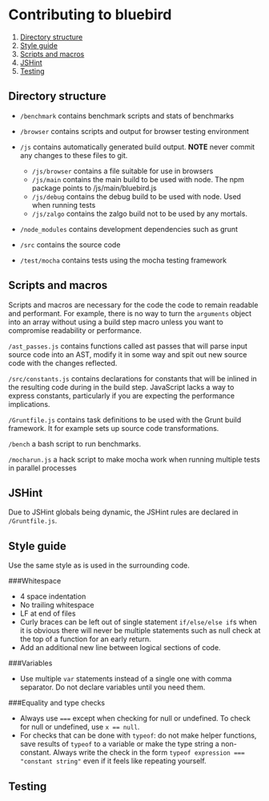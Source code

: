 # Contributing to bluebird

1. [Directory structure](#directory-structure)
2. [Style guide](#style-guide)
3. [Scripts and macros](#scripts-and-macros)
4. [JSHint](#jshint)
5. [Testing](#testing)

## Directory structure

- `/benchmark` contains benchmark scripts and stats of benchmarks

- `/browser` contains scripts and output for browser testing environment

- `/js` contains automatically generated build output. **NOTE** never commit any changes to these files to git.

    - `/js/browser` contains a file suitable for use in browsers
    - `/js/main` contains the main build to be used with node. The npm package points to /js/main/bluebird.js
    - `/js/debug` contains the debug build to be used with node. Used when running tests
    - `/js/zalgo` contains the zalgo build not to be used by any mortals.

- `/node_modules` contains development dependencies such as grunt

- `/src` contains the source code

- `/test/mocha` contains tests using the mocha testing framework

## Scripts and macros

Scripts and macros are necessary for the code the code to remain readable and performant. For example, there is no way to turn the `arguments` object into an array without using a build step macro unless you want to compromise readability or performance.

`/ast_passes.js` contains functions called ast passes that will parse input source code into an AST, modify it in some way and spit out new source code with the changes reflected.

`/src/constants.js` contains declarations for constants that will be inlined in the resulting code during in the build step. JavaScript lacks a way to express constants, particularly if you are expecting the performance implications.

`/Gruntfile.js` contains task definitions to be used with the Grunt build framework. It for example sets up source code transformations.

`/bench` a bash script to run benchmarks.

`/mocharun.js` a hack script to make mocha work when running multiple tests in parallel processes

## JSHint

Due to JSHint globals being dynamic, the JSHint rules are declared in `/Gruntfile.js`.

## Style guide

Use the same style as is used in the surrounding code.

###Whitespace

- 4 space indentation
- No trailing whitespace
- LF at end of files
- Curly braces can be left out of single statement `if/else/else if`s when it is obvious there will never be multiple statements such as null check at the top of a function for an early return.
- Add an additional new line between logical sections of code.

###Variables

- Use multiple `var` statements instead of a single one with comma separator. Do not declare variables until you need them.

###Equality and type checks

- Always use `===` except when checking for null or undefined. To check for null or undefined, use `x == null`.
- For checks that can be done with `typeof`: do not make helper functions, save results of `typeof` to a variable or make the type string a non-constant. Always write the check in the form `typeof expression === "constant string"` even if it feels like repeating yourself.

## Testing
